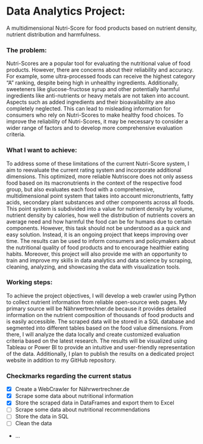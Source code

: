 # Data Analytics Project:
A multidimensional Nutri-Score for food products based on nutrient density, nutrient distribution and harmfulness.

### The problem:
Nutri-Scores are a popular tool for evaluating the nutritional value of food products. However, there are concerns about their reliability and accuracy. For example, some ultra-processed foods can receive the highest category “A” ranking, despite being high in unhealthy ingredients. Additionally, sweeteners like glucose-fructose syrup and other potentially harmful ingredients like anti-nutrients or heavy metals are not taken into account. Aspects such as added ingredients and their bioavailability are also completely neglected. This can lead to misleading information for consumers who rely on Nutri-Scores to make healthy food choices. To improve the reliability of Nutri-Scores, it may be necessary to consider a wider range of factors and to develop more comprehensive evaluation criteria.

### What I want to achieve:
To address some of these limitations of the current Nutri-Score system, I aim to reevaluate the current rating system and incorporate additional dimensions. This optimized, more reliable Nutriscore does not only assess food based on its macronutrients in the context of the respective food group, but also evaluates each food with a comprehensive, multidimensional point system that takes into account micronutrients, fatty acids, secondary plant substances and other components across all foods. This point system is subdivided into a value for nutrient density by volume, nutrient density by calories, how well the distribution of nutrients covers an average need and how harmful the food can be for humans due to certain components. 
However, this task should not be understood as a quick and easy solution. Instead, it is an ongoing project that keeps improving over time. The results can be used to inform consumers and policymakers about the nutritional quality of food products and to encourage healthier eating habits. Moreover, this project will also provide me with an opportunity to train and improve my skills in data analytics and data science by scraping, cleaning, analyzing, and showcasing the data with visualization tools.

### Working steps:
To achieve the project objectives, I will develop a web crawler using Python to collect nutrient information from reliable open-source web pages. My primary source will be Nährwertrechner.de because it provides detailed information on the nutrient composition of thousands of food products and is easily accessible. The scraped data will be stored in a SQL database and segmented into different tables based on the food value dimensions. From there, I will analyze the data locally and create customized evaluation criteria based on the latest research. The results will be visualized using Tableau or Power BI to provide an intuitive and user-friendly representation of the data. Additionally, I plan to publish the results on a dedicated project website in addition to my GitHub repository.

### Checkmarks regarding the current status
- [x] Create a WebCrawler for Nährwertrechner.de
- [x] Scrape some data about nutritional information
- [x] Store the scraped data in DataFrames and export them to Excel
- [ ] Scrape some data about nutritional recommendations
- [ ] Store the data in SQL
- [ ] Clean the data
- ...